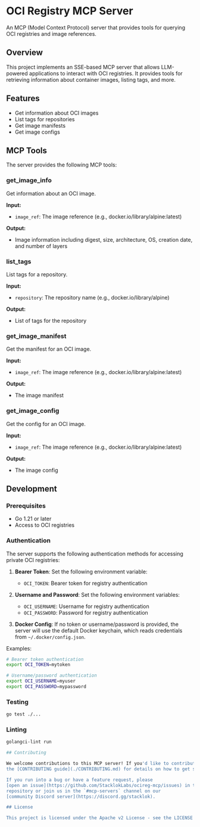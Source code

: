 # OCI Registry MCP Server

An MCP (Model Context Protocol) server that provides tools for querying OCI registries and image references.

## Overview

This project implements an SSE-based MCP server that allows LLM-powered applications to interact with OCI registries. It provides tools for retrieving information about container images, listing tags, and more.

## Features

- Get information about OCI images
- List tags for repositories
- Get image manifests
- Get image configs

## MCP Tools

The server provides the following MCP tools:

### get_image_info

Get information about an OCI image.

**Input:**
- `image_ref`: The image reference (e.g., docker.io/library/alpine:latest)

**Output:**
- Image information including digest, size, architecture, OS, creation date, and number of layers

### list_tags

List tags for a repository.

**Input:**
- `repository`: The repository name (e.g., docker.io/library/alpine)

**Output:**
- List of tags for the repository

### get_image_manifest

Get the manifest for an OCI image.

**Input:**
- `image_ref`: The image reference (e.g., docker.io/library/alpine:latest)

**Output:**
- The image manifest

### get_image_config

Get the config for an OCI image.

**Input:**
- `image_ref`: The image reference (e.g., docker.io/library/alpine:latest)

**Output:**
- The image config

## Development

### Prerequisites

- Go 1.21 or later
- Access to OCI registries

### Authentication

The server supports the following authentication methods for accessing private OCI registries:

1. **Bearer Token**: Set the following environment variable:
   - `OCI_TOKEN`: Bearer token for registry authentication

2. **Username and Password**: Set the following environment variables:
   - `OCI_USERNAME`: Username for registry authentication
   - `OCI_PASSWORD`: Password for registry authentication

3. **Docker Config**: If no token or username/password is provided, the server will use the default Docker keychain, which reads credentials from `~/.docker/config.json`.

Examples:
```bash
# Bearer token authentication
export OCI_TOKEN=mytoken

# Username/password authentication
export OCI_USERNAME=myuser
export OCI_PASSWORD=mypassword
```

### Testing

```bash
go test ./...
```

### Linting

```bash
golangci-lint run

## Contributing

We welcome contributions to this MCP server! If you'd like to contribute, please review
the [CONTRIBUTING guide](./CONTRIBUTING.md) for details on how to get started.

If you run into a bug or have a feature request, please
[open an issue](https://github.com/StacklokLabs/ocireg-mcp/issues) in the
repository or join us in the `#mcp-servers` channel on our
[community Discord server](https://discord.gg/stacklok).

## License

This project is licensed under the Apache v2 License - see the LICENSE file for details.
